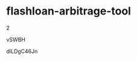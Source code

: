 # flashloan-arbitrage-tool
2
































































vSWBH









dlLDgC46Jn
